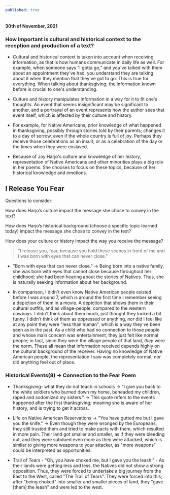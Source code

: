 ```yaml
---
published: true
---
```

#### 30th of November, 2021

### How important is cultural and historical context to the reception and production of a text?

- Cultural and historical context is taken into account when receiving information, as that is how humans communicate in daily life as well. For example, when someone says "I gotta go," and you've talked with them about an appointment they've had, you understand they are talking about it when they mention that they've got to go. This is true for everything. When talking about thanksgiving, the information known before is crucial to one's understanding.
 
- Culture and history manipulates information in a way for it to fit one's thoughts. An event that seems insignificant may be significant to another, and a portrayal of an event represents how the author sees that event itself, which is affected by their culture and history.

- For example, for Native Americans, prior knowledge of what happened in thanksgiving, possibly through stories told by their parents; changes it to a day of sorrow, even if the whole country is full of joy. Perhaps they receive those celebrations as an insult, or as a celebration of the day or the times when they were enslaved.

- Because of Joy Harjo's culture and knowledge of her history, representation of Native Americans and other minorities plays a big role in her poems. She chooses to focus on these topics, because of her historical knowledge and emotions. 

## I Release You Fear

Questions to consider: 

How does Harjo’s culture impact the message she chose to convey in the text?

How does Harjo’s historical background (choose a specific topic learned today) impact the message she chose to convey in the text? 

How does your culture or history impact the way you receive the message? 

>"I release you, fear, because you hold these scenes in front of me and I was born with eyes that can never close."

- "Born with eyes that can never close." -> Being born into a native family, she was born with eyes that cannot close because throughout her childhood; she had been hearing about the stories of Natives. Thus, she is naturally seeking information about her background.

- In comparison, I didn't even know Native American people existed before I was around 7, which is around the first time I remember seeing a depiction of them in a movie. A depiction that shows them in their cultural outfits, and as village-people; compared to the western cowboys. I didn't think about them much, just thought they looked a bit funny. I didn't think of them as oppressed or anything, nor did I feel like at any point they were "less than human", which is a way they've been seen as in the past. As a child who had no connection to those people and whose main concern was entertainment, they just felt like normal people; in fact, since they were the village people of that land, _they_ were the norm. These all mean that information received depends highly on the cultural background of the receiver. Having no knowledge of Native American people, the representation I saw was completely normal; nor did anything feel out of place.

### Historical Events(8) -> Connection to the Fear Poem

- Thanksgiving- what they do not teach in schools -> "I give you back to the white soldiers who burned down my home, beheaded my children, raped and sodomized my sisters." -> This quote refers to the events happened after the first thanksgiving; meaning she is aware of her history, and is trying to get it across.

- Life on Native American Reservations -> "You have gutted me but I gave you the knife." -> Even though they were wronged by the Europeans, they still trusted them and tried to make pacts with them, which resulted in more pain. Their land got smaller and smaller, as if they were bleeding out, and they were subdued even more as they were attacked, which is similar to giving more weapons to your attacker, as "more weapons" could be interpreted as opportunities.

- Trail of Tears - "Oh, you have choked me, but I gave you the leash." - As their lands were getting less and less, the Natives did not show a strong opposition. Thus, they were forced to undertake a big journey from the East to the West, called "The Trail of Tears". They were forced into this; after "being choked" into smaller and smaller pieces of land, they "gave \[them] the leash" and were led to the west.



